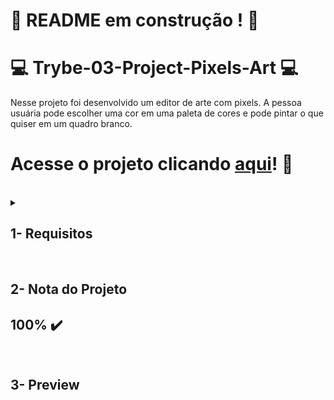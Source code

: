 # :construction: README em construção ! :construction:

# :computer: Trybe-03-Project-Pixels-Art :computer:

Nesse projeto foi desenvolvido um editor de arte com pixels. A pessoa usuária pode escolher uma cor em uma paleta de cores e pode pintar o que quiser em um quadro branco.

# Acesse o projeto clicando [aqui]()! :green_heart:

<br />

<details>
<summary>
  
## 1- Requisitos
  
</summary>
 
### 1 - Adicione à página o título "Paleta de Cores".

<details>
  <summary>A página deve conter o título "Paleta de Cores"</summary>

- O título deverá ficar dentro de uma tag `h1` com o `id` denominado `title`;

- O texto do título deve ser **exatamente** "Paleta de Cores".

</details>

### 2 - Adicione à página uma paleta contendo quatro cores distintas.

<details>
  <summary>A página deve conter uma paleta com quatro opções de cores</summary>

- A paleta de cores deve ser um elemento com `id` denominado `color-palette`, e cada cor individual contida na paleta de cores deve possuir a `classe` chamada `color`;

- A cor de fundo de cada elemento da paleta deverá ser a cor que o elemento representa. **A única cor não permitida na paleta é a cor branca**;

- Cada elemento da paleta de cores deverá ter uma borda preta, sólida e com 1 pixel de largura;

- A paleta de cores deverá listar todas as cores disponíveis para utilização lado a lado, e deverá ser posicionada abaixo do título `Paleta de Cores`;

- A paleta de cores não deve conter cores repetidas.

</details>

### 3 - Adicione a cor **preta** como a primeira cor da paleta de cores.
  
A primeira cor na paleta criada no requisito 2 deve ser preta. As demais cores podem ser escolhidas livremente.<br />

### 4 - Adicione um botão para gerar cores aleatórias para a paleta de cores.

A primeira cor da sua paleta deve ser a cor preta, e as outras três cores devem ser geradas aleatoriamente ao clicar no botão.<br />

### 5 - Implemente uma função usando localStorage para que a paleta de cores gerada aleatoriamente seja mantida após recarregar a página.

As cores da paleta de cores que foram geradas aleatoriamente devem ser mantidas após recarregar a página<br />

### 6 - Adicione à página um quadro contendo 25 pixels.

<details>
  <summary>Sua página deve conter um quadro de pixels 5x5</summary>

- O quadro de *pixels* deve ter 5 elementos de largura e 5 elementos de comprimento;

- O quadro de *pixels* deve possuir o `id` denominado `pixel-board`, e cada *pixel* individual dentro do quadro deve possuir a `classe` denominada `pixel`;

- A cor inicial dos *pixels* que compõem o quadro de pixels deve ser branca;

- O quadro de *pixels* deve aparecer abaixo da paleta de cores.

</details>

### 7 - Faça com que cada pixel do quadro tenha largura e altura de 40 pixels e borda preta de 1 pixel de espessura.

Cada <code>pixel</code> do quadro deve possuir 40px de largura e 40px de altura e uma borda preta sólida de 1px de espessura<br />

### 8 - Defina a cor preta como cor inicial da paleta de cores

<details>
  <summary>A cor preta já deve estar selecionada na paleta para pintar os pixels do quadro ao iniciar a página.</summary>

- O elemento que posteriormente deverá receber a classe selected deve ser um dos elementos que possuem a classe color, como especificado no requisito 2.

- O elemento da cor preta deve possuir inicialmente a classe `selected`.

</details>

### 9 - Crie uma função para selecionar uma cor na paleta de cores e preencha os pixels no quadro.

<details>
  <summary>A cor clicada deve ser selecionada e poderá ser utilizada para preencher os quadros</summary>

- A cor clicada deve receber a `classe` `selected` e a cor previamente selecionada deve perder esta `classe`;

- Somente uma das cores da paleta pode ter a classe `selected` de cada vez;

- Os elementos que deverão receber a `classe` `selected` devem ser os mesmos elementos que possuem a classe `color`, como especificado no **requisito 2**.

</details>

### 10 - Crie uma função que permita preencher um pixel do quadro com a cor selecionada na paleta de cores.

O <code>pixel</code> do quadro clicado deve ter sua cor alterada para a cor selecionada na paleta de cores<br />

### 11 - Crie um botão que retorne a cor do quadro para a cor inicial.

 Sua página deve ter um botão que, ao ser clicado, deixe todos os <code>pixels</code> do quadro com a cor branca<br />

### 12 - Crie uma função para salvar e recuperar o seu desenho atual no localStorage

Os pixels, ao serem clicados, devem ter sua cor e posição salvas no localStorage. Quando recarregar a página, o quadro deve ser recuperado a partir do que foi salvo no localStorage.<br />

## Requisitos Bônus

### 13 - Crie um input que permita à pessoa usuária preencher um novo tamanho para o quadro de pixels.

<details>
  <summary>A página deve conter um input para que a pessoa usuária possa definir o tamanho do quadro de pixels</summary>

- Crie um input com `id` `board-size` posicionado entre a paleta de cores e o quadro de pixels para receber um valor maior que zero para definir o tamanho do quadro de pixels.

- Crie um botão que deve conter o texto "VQV" e `id` `generate-board`;

- O botão deve estar posicionado ao lado do input;

- O botão, ao ser clicado, deve alterar o tamanho do quadro para **N** pixels de largura e **N** pixels de altura, em que **N** é o número inserido no input. Ou seja, se o valor passado para o input for igual a 7, ao clicar no botão, será gerado um quadro de 49 pixels (7 pixels de largura x 7 pixels de altura);

- O input só deve aceitar número maiores que zero. Essa restrição **deve** ser feita usando os atributos do elemento `input`;

- Se nenhum valor for colocado no input ao clicar no botão, mostre um `alert` com o texto: "Board inválido!";

- O novo quadro deve ter todos os pixels preenchidos com a cor branca.

- O quadro salvo no localStorage deve ser apagado.

</details>

### 14 - Crie uma função que limite o tamanho mínimo e máximo do quadro de pixels.

<details>
  <summary>O quadro não pode ser definido com menos de 5 ou mais de 50 <code>pixels</code></summary>

- Caso o valor digitado no input `board-size` esteja fora do intervalo de 5 a 50, faça:

  1. Para um valor de `board-size` menor que 5, considere 5 `pixels` como o valor padrão;

  2. Para um valor de `board-size` maior que 50, considere 50 `pixels` como o valor padrão.

</details>

### 15 - Crie uma função para manter o tamanho novo do board ao recarregar a página.

O tamanho do board deve ser mantido ao recarregar a página usando localStorage<br />

</details>
<br />

## 2- Nota do Projeto

## 100% :heavy_check_mark:

<br />

## 3- Preview
